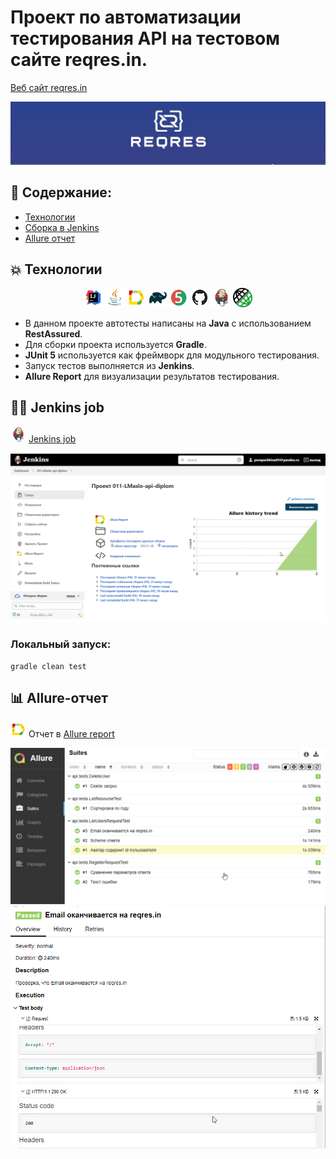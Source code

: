 # Проект по автоматизации тестирования API на тестовом сайте reqres.in. 
<a target="_blank" href="https://reqres.in/">Веб сайт reqres.in</a>
<p align="center">
<a href="https://reqres.in/"><img src="images/screen/logoReqres.jpg" alt="reqres.in"/></a>
</p>



## :memo: Содержание:

- [Технологии](#classical_building-Технологии)
- [Сборка в Jenkins](#man_cook-Jenkins-job)
- [Allure отчет](#bar_chart-Allure-отчет)

## :boom: Технологии
<p align="center">
<img width="6%" title="Idea" src="images/logo/Idea.svg">
<img width="6%" title="Java" src="images/logo/Java.svg">
<img width="6%" title="Allure Report" src="images/logo/Allure.svg">
<img width="6%" title="Gradle" src="images/logo/Gradle.svg">
<img width="6%" title="JUnit5" src="images/logo/Junit5.svg">
<img width="6%" title="GitHub" src="images/logo/GitHub.svg">
<img width="6%" title="Jenkins" src="images/logo/Jenkins.svg">
<img width="6%" title="REST Assured" src="images/logo/logo-transparent.png">
</p>


- В данном проекте автотесты написаны на **Java** с использованием  **RestAssured**.
- Для сборки проекта используется **Gradle**.
- **JUnit 5** используется как фреймворк для модульного тестирования.
- Запуск тестов выполняется из **Jenkins**.
- **Allure Report** для визуализации результатов тестирования.



## :man_cook: Jenkins job
<img src="images/logo/Jenkins.svg" width="25" height="25"  alt="Jenkins"/></a>  <a target="_blank" href="https://jenkins.autotests.cloud/job/011-LMaslo-api-diplom/">Jenkins job</a>
<p align="center">
<a href="https://jenkins.autotests.cloud/job/011-LMaslo-api-diplom/"><img src="images/screen/jenkins2.png" alt="Jenkins"/></a>
</p>


###  Локальный запуск:
```
gradle clean test
```

## :bar_chart: Allure-отчет
<img src="images/logo/Allure.svg" width="25" height="25"  alt="Allure"/></a> Отчет в <a target="_blank" href="https://jenkins.autotests.cloud/job/011-LMaslo-api-diplom/4/allure/">Allure report</a>
<p align="center">
<a href="https://jenkins.autotests.cloud/job/011-LMaslo-api-diplom/4/allure/"><img src="images/screen/allure.png" alt="Allure"/></a>
  <a href="https://jenkins.autotests.cloud/job/011-LMaslo-api-diplom/4/allure/"><img src="images/screen/allure2.png" alt="Allure"/></a>
</p>
